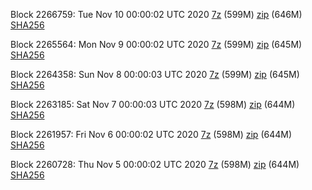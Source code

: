 Block 2266759: Tue Nov 10 00:00:02 UTC 2020 [7z]() (599M) [zip]() (646M) [SHA256]()

Block 2265564: Mon Nov  9 00:00:02 UTC 2020 [7z]() (599M) [zip]() (645M) [SHA256]()

Block 2264358: Sun Nov  8 00:00:03 UTC 2020 [7z]() (599M) [zip]() (645M) [SHA256]()

Block 2263185: Sat Nov  7 00:00:03 UTC 2020 [7z]() (598M) [zip]() (644M) [SHA256]()

Block 2261957: Fri Nov  6 00:00:02 UTC 2020 [7z]() (598M) [zip]() (644M) [SHA256]()

Block 2260728: Thu Nov  5 00:00:02 UTC 2020 [7z]() (598M) [zip]() (644M) [SHA256]()
